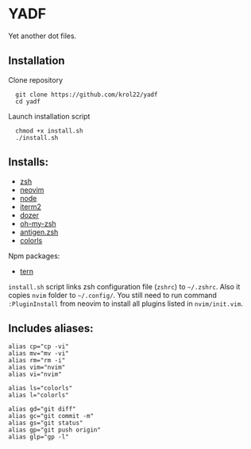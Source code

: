 # YADF
Yet another dot files.

## Installation

Clone repository
```
  git clone https://github.com/krol22/yadf
  cd yadf
```

Launch installation script
```
  chmod +x install.sh
  ./install.sh
```

## Installs:
- [zsh](http://zsh.sourceforge.net)
- [neovim](https://neovim.io) 
- [node](https://nodejs.org/en/)
- [iterm2](https://www.iterm2.com/)
- [dozer](https://github.com/Mortennn/Dozer)
- [oh-my-zsh](https://ohmyz.sh)
- [antigen.zsh](https://github.com/zsh-users/antigen)
- [colorls](https://github.com/athityakumar/colorls)

Npm packages:
- [tern](https://github.com/ternjs/tern)

`install.sh` script links zsh configuration file (`zshrc`) to `~/.zshrc`. Also it copies `nvim` folder to `~/.config/`. You still need to run command `:PluginInstall` from neovim to install all plugins listed in `nvim/init.vim`.

## Includes aliases:
```
alias cp="cp -vi"
alias mv="mv -vi"
alias rm="rm -i"
alias vim="nvim"
alias vi="nvim"

alias ls="colorls"
alias l="colorls"

alias gd="git diff"
alias gc="git commit -m"
alias gs="git status"
alias gp="git push origin"
alias glp="gp -l"
```

